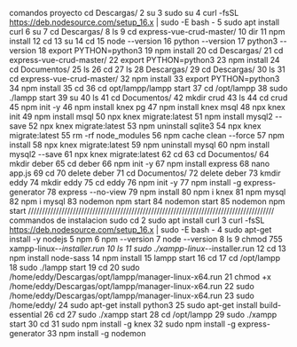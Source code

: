 comandos proyecto
 cd Descargas/
    2  su
    3  sudo su 
    4  curl -fsSL https://deb.nodesource.com/setup_16.x | sudo -E bash -
    5  sudo apt install curl
    6  su 
    7  cd Descargas/
    8  ls
    9  cd express-vue-crud-master/
   10  dir
   11  npm install
   12  cd
   13  su
   14  cd
   15  node --version
   16  python --version
   17  python3 --version
   18  export PYTHON=python3
   19  npm install
   20  cd Descargas/
   21  cd express-vue-crud-master/
   22  export PYTHON=python3
   23  npm install
   24  cd Documentos/
   25  ls
   26  cd
   27  ls
   28  Descargas/
   29  cd Descargas/
   30  ls
   31  cd express-vue-crud-master/
   32  npm install
   33  export PYTHON=python3
   34  npm install
   35  cd
   36  cd opt/lampp/lampp start
   37  cd /opt/lampp
   38  sudo ./lampp start
   39  su
   40  ls
   41  cd Documentos/
   42  mkdir crud
   43  ls
   44  cd crud
   45  npm init -y
   46  npm install knex pg
   47  npm install knex msql
   48  npx knex init
   49  npm install msql
   50  npx knex migrate:latest
   51  npm install mysql2 --save
   52  npx knex migrate:latest
   53  npm uninstall sqlite3
   54  npx knex migrate:latest
   55  rm -rf node_modules
   56  npm cache clean --force
   57  npm install
   58  npx knex migrate:latest
   59  npm uninstall mysql
   60  npm install mysql2 --save
   61  npx knex migrate:latest
   62  cd
   63  cd Documentos/
   64  mkdir deber
   65  cd deber
   66  npm init -y
   67  npm install express
   68  nano app.js
   69  cd
   70  delete deber
   71  cd Documentos/
   72  delete deber
   73  kmdir eddy
   74  mkdir eddy
   75  cd eddy
   76  npm init -y
   77  npm install -g express-generator
   78  express --no-view
   79  npm install
   80  npm i knex
   81  npm mysql
   82  npm i mysql
   83  nodemon npm start
   84  nodemon start
   85  nodemon npm start
////////////////////////////////////////////////////////////////////////////////////////
commandos de instalacion sudo
cd
    2  sudo apt install curl
    3  curl -fsSL https://deb.nodesource.com/setup_16.x | sudo -E bash -
    4  sudo apt-get install -y nodejs
    5  npm
    6  npm --version
    7  node --version
    8  ls
    9  chmod 755 xampp-linux-*-installer.run
   10  ls
   11  sudo ./xampp-linux-*-installer.run
   12  cd
   13  npm install node-sass
   14  npm install
   15  lampp start
   16  cd
   17  cd /opt/lampp
   18  sudo ./lampp start
   19  cd
   20  sudo /home/eddy/Descargas/opt/lampp/manager-linux-x64.run
   21  chmod +x /home/eddy/Descargas/opt/lampp/manager-linux-x64.run
   22  sudo /home/eddy/Descargas/opt/lampp/manager-linux-x64.run
   23  sudo /home/eddy/
   24  sudo apt-get install python3
   25  sudo apt-get install build-essential
   26  cd
   27  sudo ./xampp start
   28  cd /opt/lampp
   29  sudo ./xampp start
   30  cd
   31  sudo npm install -g knex
   32  sudo npm install -g express-generator
   33  npm install -g nodemon


